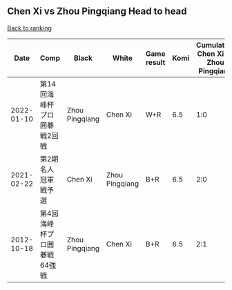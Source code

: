 ## Chen Xi vs Zhou Pingqiang Head to head

[Back to ranking](../../index.md)




| **Date** | **Comp** | **Black** | **White** | **Game result** | **Komi** | **Cumulative Chen Xi vs Zhou Pingqiang** | **Chen Xi streak** | **Zhou Pingqiang streak** | 
| --- | --- | --- | --- | --- | --- | --- | --- | --- |
| 2022-01-10 | 第14回海峰杯プロ囲碁戦2回戦 | Zhou Pingqiang | Chen Xi | W+R | 6.5 | 1:0 | 1 | 0 | 
| 2021-02-22 | 第2期名人冠軍戦予選 | Chen Xi | Zhou Pingqiang | B+R | 6.5 | 2:0 | 2 | 0 | 
| 2012-10-18 | 第4回海峰杯プロ囲碁戦64強戦 | Zhou Pingqiang | Chen Xi | B+R | 6.5 | 2:1 | 0 | 1 |




